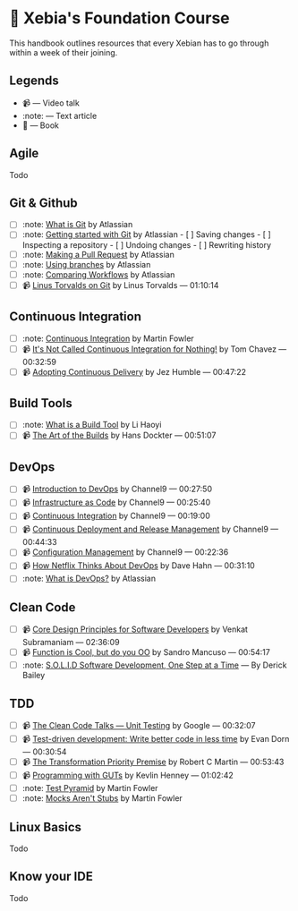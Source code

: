 # :book: Xebia's Foundation Course

This handbook outlines resources that every Xebian has to go through within a week of their joining.

## Legends

* :video_camera: — Video talk
* :note: — Text article
* :blue_book: — Book

## Agile

Todo

## Git & Github

- [ ] :note: [What is Git](https://www.atlassian.com/git/tutorials/what-is-git) by Atlassian
- [ ] :note: [Getting started with Git](https://www.atlassian.com/git/tutorials/setting-up-a-repository) by Atlassian
      - [ ] Saving changes
      - [ ] Inspecting a repository
      - [ ] Undoing changes
      - [ ] Rewriting history
- [ ] :note: [Making a Pull Request](https://www.atlassian.com/git/tutorials/making-a-pull-request) by Atlassian
- [ ] :note: [Using branches](https://www.atlassian.com/git/tutorials/using-branches) by Atlassian
- [ ] :note: [Comparing Workflows](https://www.atlassian.com/git/tutorials/comparing-workflows) by Atlassian
- [ ] :video_camera: [Linus Torvalds on Git](https://www.youtube.com/watch?v=idLyobOhtO4) by Linus Torvalds — 01:10:14

## Continuous Integration

- [ ] :note: [Continuous Integration](https://martinfowler.com/articles/continuousIntegration.html) by Martin Fowler
- [ ] :video_camera: [It's Not Called Continuous Integration for Nothing!](https://www.youtube.com/watch?v=d0bMF2IlOA0) by Tom Chavez  — 00:32:59
- [ ] 📹 [Adopting Continuous Delivery](https://vimeo.com/68320415) by Jez Humble — 00:47:22

## Build Tools

- [ ] :note: [What is a Build Tool](http://www.lihaoyi.com/post/WhatsinaBuildTool.html) by Li Haoyi
- [ ] :video_camera: [The Art of the Builds](https://www.infoq.com/presentations/build-system-concepts) by Hans Dockter — 00:51:07

## DevOps

- [ ] :video_camera: [Introduction to DevOps](https://channel9.msdn.com/Series/DevOps-Fundamentals/Introduction-to-DevOps) by Channel9 — 00:27:50
- [ ] :video_camera: [Infrastructure as Code](https://channel9.msdn.com/Series/DevOps-Fundamentals/Infrastructure-as-Code) by Channel9 — 00:25:40
- [ ] :video_camera: [Continuous Integration](https://channel9.msdn.com/Series/DevOps-Fundamentals/Continuous-Integration) by Channel9 — 00:19:00
- [ ] :video_camera: [Continuous Deployment and Release Management](https://channel9.msdn.com/Series/DevOps-Fundamentals/Continuous-Deployment-and-Release-Management) by Channel9 — 00:44:33
- [ ] :video_camera: [Configuration Management](https://channel9.msdn.com/Series/DevOps-Fundamentals/Configuration-Management) by Channel9 — 00:22:36
- [ ] :video_camera: [How Netflix Thinks About DevOps](https://www.youtube.com/watch?v=HmM4V33ReCw) by Dave Hahn — 00:31:10
- [ ] :note: [What is DevOps?](https://www.atlassian.com/devops) by Atlassian

## Clean Code

- [ ] :video_camera: [Core Design Principles for Software Developers](https://www.youtube.com/watch?v=llGgO74uXMI) by Venkat Subramaniam — 02:36:09
- [ ] :video_camera: [Function is Cool, but do you OO](https://www.youtube.com/watch?v=oiFYPAel-KY) by Sandro Mancuso — 00:54:17
- [ ] :note: [S.O.L.I.D Software Development, One Step at a Time](http://www.codemag.com/article/1001061) — By Derick Bailey

## TDD

- [ ] :video_camera: [The Clean Code Talks — Unit Testing](https://www.youtube.com/watch?v=wEhu57pih5w) by Google — 00:32:07
- [ ] :video_camera: [Test-driven development: Write better code in less time](https://www.youtube.com/watch?v=HhwElTL-mdI) by Evan Dorn — 00:30:54
- [ ] :video_camera: [The Transformation Priority Premise](https://www.youtube.com/watch?v=B93QezwTQpI) by Robert C Martin — 00:53:43
- [ ] :video_camera: [Programming with GUTs](https://www.infoq.com/presentations/testing-communication) by Kevlin Henney — 01:02:42
- [ ] :note: [Test Pyramid](https://martinfowler.com/bliki/TestPyramid.html) by Martin Fowler
- [ ] :note: [Mocks Aren't Stubs](https://martinfowler.com/articles/mocksArentStubs.html) by Martin Fowler

## Linux Basics

Todo

## Know your IDE

Todo



